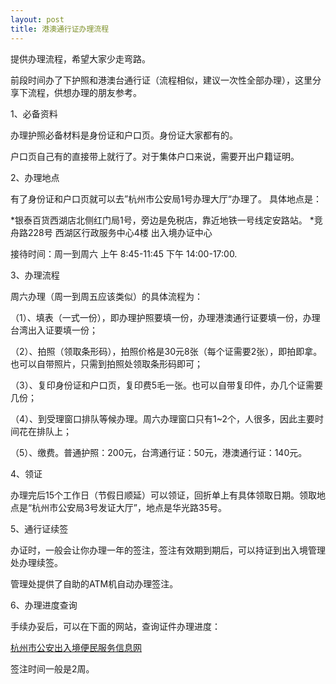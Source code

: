 ```yaml
---
layout: post
title: 港澳通行证办理流程
---
```


提供办理流程，希望大家少走弯路。

前段时间办了下护照和港澳台通行证（流程相似，建议一次性全部办理），这里分享下流程，供想办理的朋友参考。

1、必备资料

办理护照必备材料是身份证和户口页。身份证大家都有的。

户口页自己有的直接带上就行了。对于集体户口来说，需要开出户籍证明。

2、办理地点

有了身份证和户口页就可以去”杭州市公安局1号办理大厅“办理了。
具体地点是：

*银泰百货西湖店北侧红门局1号，旁边是免税店，靠近地铁一号线定安路站。
*竞舟路228号 西湖区行政服务中心4楼 出入境办证中心

接待时间：周一到周六 上午 8:45-11:45 下午 14:00-17:00.

3、办理流程

周六办理（周一到周五应该类似）的具体流程为：

（1）、填表（一式一份），即办理护照要填一份，办理港澳通行证要填一份，办理台湾出入证要填一份；

（2）、拍照（领取条形码），拍照价格是30元8张（每个证需要2张），即拍即拿。也可以自带照片，只需到拍照处领取条形码即可；

（3）、复印身份证和户口页，复印费5毛一张。也可以自带复印件，办几个证需要几份；

（4）、到受理窗口排队等候办理。周六办理窗口只有1~2个，人很多，因此主要时间花在排队上；

（5）、缴费。普通护照：200元，台湾通行证：50元，港澳通行证：140元。

4、领证

办理完后15个工作日（节假日顺延）可以领证，回折单上有具体领取日期。领取地点是“杭州市公安局3号发证大厅”，地点是华光路35号。


5、通行证续签

办证时，一般会让你办理一年的签注，签注有效期到期后，可以持证到出入境管理处办理续签。

管理处提供了自助的ATM机自动办理签注。

6、办理进度查询

手续办妥后，可以在下面的网站，查询证件办理进度：

[杭州市公安出入境便民服务信息网](http://www.zjsgat.gov.cn:8080/was/portals/webSend/crj.jsp) 

签注时间一般是2周。



<script type="text/javascript"> 
alimama_pid="mm_36047054_3482206_11359872"; 
alimama_width=950; 
alimama_height=90; 
</script> 
<script src="http://a.alimama.cn/inf.js" type="text/javascript"> 
</script>


